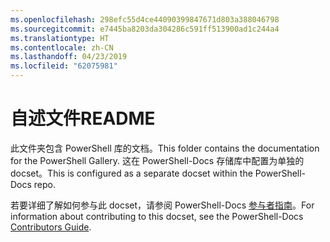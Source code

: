 ```yaml
---
ms.openlocfilehash: 298efc55d4ce44090399847671d803a388046798
ms.sourcegitcommit: e7445ba8203da304286c591ff513900ad1c244a4
ms.translationtype: HT
ms.contentlocale: zh-CN
ms.lasthandoff: 04/23/2019
ms.locfileid: "62075981"
---
```

# <a name="readme"></a><span data-ttu-id="0cd87-101">自述文件</span><span class="sxs-lookup"><span data-stu-id="0cd87-101">README</span></span>

<span data-ttu-id="0cd87-102">此文件夹包含 PowerShell 库的文档。</span><span class="sxs-lookup"><span data-stu-id="0cd87-102">This folder contains the documentation for the PowerShell Gallery.</span></span>
<span data-ttu-id="0cd87-103">这在 PowerShell-Docs 存储库中配置为单独的 docset。</span><span class="sxs-lookup"><span data-stu-id="0cd87-103">This is configured as a separate docset within the PowerShell-Docs repo.</span></span>

<span data-ttu-id="0cd87-104">若要详细了解如何参与此 docset，请参阅 PowerShell-Docs [参与者指南](https://github.com/PowerShell/PowerShell-Docs/blob/staging/CONTRIBUTING.md)。</span><span class="sxs-lookup"><span data-stu-id="0cd87-104">For information about contributing to this docset, see the PowerShell-Docs [Contributors Guide](https://github.com/PowerShell/PowerShell-Docs/blob/staging/CONTRIBUTING.md).</span></span>
